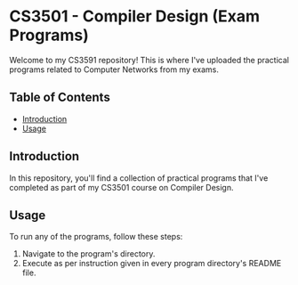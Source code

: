 # CS3501 - Compiler Design (Exam Programs)

Welcome to my CS3591 repository! This is where I've uploaded the practical programs related to Computer Networks from my exams.

## Table of Contents

- [Introduction](#introduction)
- [Usage](#usage)

## Introduction

In this repository, you'll find a collection of practical programs that I've completed as part of my CS3501 course on Compiler Design. 
## Usage

To run any of the programs, follow these steps:

1. Navigate to the program's directory.
2. Execute as per instruction given in every program directory's README file.
